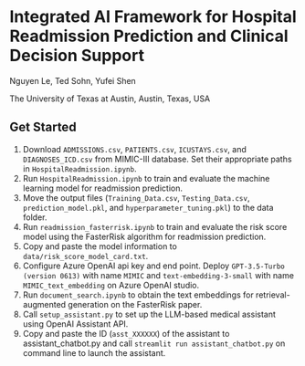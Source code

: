 # Integrated AI Framework for Hospital Readmission Prediction and Clinical Decision Support
Nguyen Le, Ted Sohn, Yufei Shen

The University of Texas at Austin, Austin, Texas, USA

## Get Started
1. Download `ADMISSIONS.csv`, `PATIENTS.csv`, `ICUSTAYS.csv`, and `DIAGNOSES_ICD.csv` from MIMIC-III database. Set their appropriate paths in `HospitalReadmission.ipynb`.
2. Run `HospitalReadmission.ipynb` to train and evaluate the machine learning model for readmission prediction.
3. Move the output files (`Training_Data.csv`, `Testing_Data.csv`, `prediction_model.pkl`, and `hyperparameter_tuning.pkl`) to the data folder.
4. Run `readmission_fasterrisk.ipynb` to train and evaluate the risk score model using the FasterRisk algorithm for readmission prediction.
5. Copy and paste the model information to `data/risk_score_model_card.txt`.
6. Configure Azure OpenAI api key and end point. Deploy `GPT-3.5-Turbo (version 0613)` with name `MIMIC` and `text-embedding-3-small` with name `MIMIC_text_embedding` on Azure OpenAI studio.
6. Run `document_search.ipynb` to obtain the text embeddings for retrieval-augmented generation on the FasterRisk paper.
7. Call `setup_assistant.py` to set up the LLM-based medical assistant using OpenAI Assistant API.
8. Copy and paste the ID (`asst_XXXXXX`) of the assistant to assistant_chatbot.py and call `streamlit run assistant_chatbot.py` on command line to launch the assistant.
